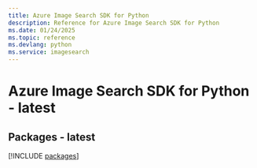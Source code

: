 ```yaml
---
title: Azure Image Search SDK for Python
description: Reference for Azure Image Search SDK for Python
ms.date: 01/24/2025
ms.topic: reference
ms.devlang: python
ms.service: imagesearch
---
```

# Azure Image Search SDK for Python - latest
## Packages - latest
[!INCLUDE [packages](image-search-index.md)]